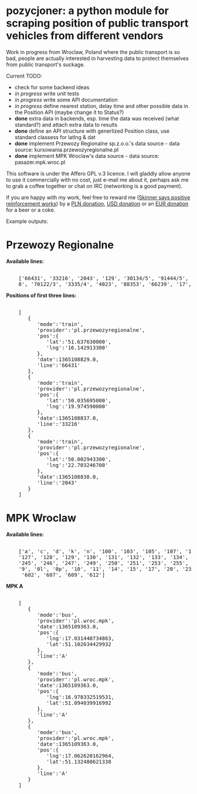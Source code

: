 pozycjoner: a python module for scraping position of public transport vehicles from different vendors
==========

Work in progress from Wroclaw, Poland where the public transport is so bad, people are actually interested in harvesting data to protect themselves from public transport's suckage.

Current TODO:
- check for some backend ideas
- *in progress* write unit tests 
- *in progress* write some API documentation
- *in progress* define nearest station, delay time and other possible data in the Position API (maybe change it to Status?)
- **done** extra data in backends, esp. time the data was received (what standard?) and attach extra data to results
- **done** define an API structure with generlized Position class, use standard classess for latlng & dat
- **done** implement Przewozy Regionalne sp.z.o.o.'s data source  - data source: kursowania.przewozyregionalne.pl
- **done** implement MPK Wroclaw's data source - data source: pasazer.mpk.wroc.pl


This software is under the Affero GPL v.3 licence. I will gladdly allow anyone to use it commercially with no cost, just e-mail me about it, perhaps ask me to grab a coffee together or chat on IRC (networking is a good payment).

If you are happy with my work, feel free to reward me ([Skinner says positive reinforcement works](http://en.wikipedia.org/wiki/Reinforcement#Positive_and_negative)) by a [PLN donation](https://www.paypal.com/cgi-bin/webscr?cmd=_donations&business=5KCTBA8GMYR76&lc=PL&item_name=Piotr%20Szyma%c5%84ski&item_number=pozycjoner&currency_code=PLN&bn=PP%2dDonationsBF%3abtn_donateCC_LG%2egif%3aNonHosted), [USD donation](https://www.paypal.com/cgi-bin/webscr?cmd=_donations&business=5KCTBA8GMYR76&lc=PL&item_name=Piotr%20Szyma%c5%84ski&item_number=pozycjoner&currency_code=USD&bn=PP%2dDonationsBF%3abtn_donateCC_LG%2egif%3aNonHosted) or an [EUR donation](https://www.paypal.com/cgi-bin/webscr?cmd=_donations&business=5KCTBA8GMYR76&lc=PL&item_name=Piotr%20Szyma%c5%84ski&item_number=pozycjoner&currency_code=EUR&bn=PP%2dDonationsBF%3abtn_donateCC_LG%2egif%3aNonHosted) for a beer or a coke.


Example outputs:

Przewozy Regionalne
==========
**Available lines:**
<pre>

    ['66431', '33216', '2043', '129', '30134/5', '91444/5', '22031', '41214', '121', '1036', '19027', '66341', '32128', '70123', '77949', '7774
    8', '70122/3', '3335/4', '4023', '88353', '66239', '17', '128', '77746']
</pre>

**Positions of first three lines:**
<pre>

    [
       {
          'mode':'train',
          'provider':'pl.przewozyregionalne',
          'pos':{
             'lat':'51.637630000',
             'lng':'16.142913300'
          },
          'date':1365108829.0,
          'line':'66431'
       },
       {
          'mode':'train',
          'provider':'pl.przewozyregionalne',
          'pos':{
             'lat':'50.035695000',
             'lng':'19.974590000'
          },
          'date':1365108837.0,
          'line':'33216'
       },
       {
          'mode':'train',
          'provider':'pl.przewozyregionalne',
          'pos':{
             'lat':'50.002943300',
             'lng':'22.703246700'
          },
          'date':1365108838.0,
          'line':'2043'
       }
    ]
</pre>


MPK Wroclaw
==========
**Available lines:**
<pre>

    ['a', 'c', 'd', 'k', 'n', '100', '103', '105', '107', '109', '110', '113', '114', '115', '116', '118', '119', '120', '122', '125', '126',
    '127', '128', '129', '130', '131', '132', '133', '134', '136', '140', '141', '142', '144', '145 ', '146', '147', '149', '240', '241', '243',
    '245', '246', '247', '249', '250', '251', '253', '255', '257', '259', '403', '406', '409', '435', '1', '2', '3', '4', '5', '6', '7', '8', 
    '9', '0l', '0p', '10', '11', '14', '15', '17', '20', '23', '24', '31 plus', '32 plus', '33 plus', '305', '310', '319', '325', '331', '346',
     '602', '607', '609', '612']
</pre>

**MPK A**
<pre>

    [
       {
          'mode':'bus',
          'provider':'pl.wroc.mpk',
          'date':1365109363.0,
          'pos':{
             'lng':17.031440734863,
             'lat':51.102634429932
          },
          'line':'A'
       },
       {
          'mode':'bus',
          'provider':'pl.wroc.mpk',
          'date':1365109363.0,
          'pos':{
             'lng':16.978332519531,
             'lat':51.094039916992
          },
          'line':'A'
       },
       {
          'mode':'bus',
          'provider':'pl.wroc.mpk',
          'date':1365109363.0,
          'pos':{
             'lng':17.062620162964,
             'lat':51.132480621338
          },
          'line':'A'
       }
    ]
</pre>
